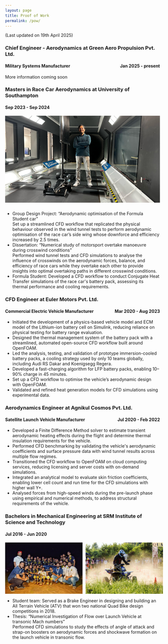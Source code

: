 ```yaml
---
layout: page
title: Proof of Work
permalink: /pow/
---
```


(Last updated on 19th April 2025)

<h3> Chief Engineer - Aerodynamics at Green Aero Propulsion Pvt. Ltd. </h3>
<h4 style="display: flex; justify-content: space-between;">
  <span>Military Systems Manufacturer</span>
  <span>Jan 2025 - present</span>
</h4>

More information coming soon

<h3> Masters in Race Car Aerodynamics at University of Southampton </h3> 
<h4> Sep 2023 - Sep 2024 </h4>

<div style="text-align: center;">
  <img src="/assets/images/Soton_1.jpg" alt="Soton_1" width="600" style="margin-bottom: 10px;">
</div>

* Group Design Project: “Aerodynamic optimisation of the Formula Student car” <br>
Set up a streamlined CFD workflow that replicated the physical behaviour observed in the wind tunnel tests to perform aerodynamic optimisation of the race car’s side wing whose downforce and efficiency increased by 2.5 times.
* Dissertation: “Numerical study of motorsport overtake manoeuvre during crosswind conditions” <br>
Performed wind tunnel tests and CFD simulations to analyse the influence of crosswinds on the aerodynamic forces, balance, and efficiency of race cars while they overtake each other to provide insights into optimal overtaking paths in different crosswind conditions.
* Formula Student: Developed a CFD workflow to conduct Conjugate Heat Transfer simulations of the race car's battery pack, assessing its thermal performance and cooling requirements.

<h3> CFD Engineer at Euler Motors Pvt. Ltd. </h3>
<h4 style="display: flex; justify-content: space-between;">
  <span>Commercial Electric Vehicle Manufacturer</span>
  <span>Mar 2020 - Aug 2023</span>
</h4>

* Initiated the development of a physics-based vehicle model and ECM model of the Lithium-ion battery cell on Simulink, reducing reliance on physical testing for battery range evaluation.
* Designed the thermal management system of the battery pack with a streamlined, automated open-source CFD workflow built around OpenFOAM.
* Led the analysis, testing, and validation of prototype immersion-cooled battery packs, a cooling strategy used by only 10 teams globally, including Audi RS Dakar and Koenigsegg Regera.
* Developed a fast-charging algorithm for LFP battery packs, enabling 10–90% charge in 45 minutes.
* Set up a CFD workflow to optimise the vehicle’s aerodynamic design with OpenFOAM.
* Validated and refined heat generation models for CFD simulations using experimental data.

<h3> Aerodynamics Engineer at Agnikul Cosmos Pvt. Ltd. </h3> 
<h4 style="display: flex; justify-content: space-between;">
  <span>Satellite Launch Vehicle Manufacturer</span>
  <span>Jul 2020 - Feb 2022</span>
</h4>

* Developed a Finite Difference Method solver to estimate transient aerodynamic heating effects during the flight and determine thermal insulation requirements for the vehicle.
* Performed CFD benchmarking by validating the vehicle's aerodynamic coefficients and surface pressure data with wind tunnel results across multiple flow regimes.
* Transitioned the CFD workflow to OpenFOAM on cloud computing services, reducing licensing and server costs with on-demand simulations.
* Integrated an analytical model to evaluate skin friction coefficients, enabling lower cell count and run time for the CFD simulations with higher wall Y+.
* Analysed forces from high-speed winds during the pre-launch phase using empirical and numerical methods, to address structural requirements of the vehicle.

<h3> Bachelors in Mechanical Engineering at SRM Institute of Science and Technology </h3> 
<h4> Jul 2016 - Jun 2020 </h4>

<div style="display: flex; gap: 10px; margin-bottom: 10px;">
    <img src="/assets/images/EP_1.jpg" alt="EP_1" style="max-width: 50%;">
    <img src="/assets/images/EP_2.jpg" alt="EP_2" style="max-width: 50%;">
</div>

* Student team: Served as a Brake Engineer in designing and building an All Terrain Vehicle (ATV) that won two national Quad Bike design competitions in 2018.
* Thesis: “Numerical Investigation of Flow over Launch Vehicle at transonic Mach numbers” <br>
Performed CFD simulations to study the effects of angle of attack and strap-on boosters on aerodynamic forces and shockwave formation on the launch vehicle in transonic flow.





